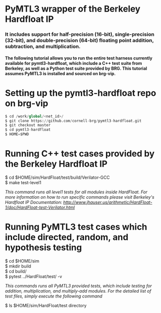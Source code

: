 # PyMTL3 wrapper of the Berkeley Hardfloat IP
### It includes support for half-precision (16-bit), single-precision (32-bit), and double-precision (64-bit) floating point addition, subtraction, and multiplication. 

#### The following tutorial allows you to run the entire test harness currently available for pymtl3-hardfloat, which include a C++ test suite from Berkeley, as well as a Python test suite provided by BRG. This tutorial assumes PyMTL3 is installed and sourced on brg-vip.

# Setting up the pymtl3-hardfloat repo on brg-vip
```python
$ cd /work/global/<net_id>/  
$ git clone https://github.com/cornell-brg/pymtl3-hardfloat.git  
$ git checkout master
$ cd pymtl3-hardfloat
$ HOME=$PWD
```

# Running C++ test cases provided by the Berkeley Hardfloat IP
$ cd $HOME/sim/HardFloat/test/build/Verilator-GCC  
$ make test-level1 

*This command runs all level1 tests for all modules inside HardFloat. For more information on how to run specific commands please visit Berkeley's Hardfloat IP Documentation: http://www.jhauser.us/arithmetic/HardFloat-1/doc/HardFloat-test-Verilator.html*

# Running PyMTL3 test cases which include directed, random, and hypothesis testing
$ cd $HOME/sim  
$ mkdir build  
$ cd build/  
$ pytest ../HardFloat/test/ -v  

*This commands runs all PyMTL3 provided tests, which include testing for addition, multiplication, and multiply-add modules. For the detailed list of test files, simply execute the following command*   

$ ls $HOME/sim/HardFloat/test directory
